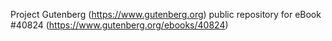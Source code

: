 Project Gutenberg (https://www.gutenberg.org) public repository for eBook #40824 (https://www.gutenberg.org/ebooks/40824)
